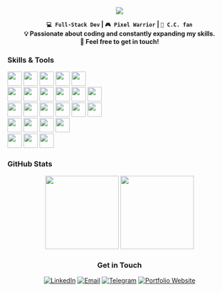 <div align="center">

![](https://readme-typing-svg.demolab.com?font=JetBrains+Mono&size=28&duration=2500&color=BBF980&vCenter=true&multiline=true&width=290&lines=Hello%2C+I'm+aablty)

**`💻 Full-Stack Dev` | `🎮 Pixel Warrior` | `🍕 C.C. fan`<br>💡 Passionate about coding and constantly expanding my skills. <br>👾 Feel free to get in touch!**

</div>

### Skills & Tools

<p align="left">
  <img src="https://cdn.jsdelivr.net/gh/devicons/devicon@latest/icons/python/python-original.svg" width="32" />
  <img src="https://cdn.jsdelivr.net/gh/devicons/devicon@latest/icons/cplusplus/cplusplus-original.svg" width="32" />
  <img src="https://cdn.jsdelivr.net/gh/devicons/devicon@latest/icons/java/java-original.svg" width="32" />
  <img src="https://cdn.jsdelivr.net/gh/devicons/devicon@latest/icons/javascript/javascript-original.svg" width="32" />
  <img src="https://cdn.jsdelivr.net/gh/devicons/devicon@latest/icons/typescript/typescript-original.svg" width="32" />
  <br>
  <img src="https://cdn.jsdelivr.net/gh/devicons/devicon@latest/icons/react/react-original.svg" width="32" />
  <img src="https://cdn.jsdelivr.net/gh/devicons/devicon@latest/icons/html5/html5-original.svg" width="32" />
  <img src="https://cdn.jsdelivr.net/gh/devicons/devicon@latest/icons/css3/css3-original.svg" width="32" />
  <img src="https://cdn.jsdelivr.net/gh/devicons/devicon@latest/icons/sass/sass-original.svg" width="32" />
  <img src="https://cdn.jsdelivr.net/gh/devicons/devicon@latest/icons/tailwindcss/tailwindcss-original.svg" width="32" />
  <img src="https://cdn.jsdelivr.net/gh/devicons/devicon@latest/icons/materialui/materialui-original.svg" width="32" />
  <br>
  <img src="https://cdn.jsdelivr.net/gh/devicons/devicon@latest/icons/fastapi/fastapi-original.svg" width="32" />
  <img src="https://cdn.jsdelivr.net/gh/devicons/devicon@latest/icons/apachekafka/apachekafka-original.svg" width="32" />
  <img src="https://cdn.jsdelivr.net/gh/devicons/devicon@latest/icons/postgresql/postgresql-original.svg" width="32" />
  <img src="https://cdn.jsdelivr.net/gh/devicons/devicon@latest/icons/sqlite/sqlite-original.svg" width="32" />
  <img src="https://cdn.jsdelivr.net/gh/devicons/devicon@latest/icons/mongodb/mongodb-original.svg" width="32" />
  <img src="https://cdn.jsdelivr.net/gh/devicons/devicon@latest/icons/sqlalchemy/sqlalchemy-original.svg" width="32" />
  <br>
  <img src="https://cdn.jsdelivr.net/gh/devicons/devicon@latest/icons/docker/docker-original.svg" width="32" />
  <img src="https://cdn.jsdelivr.net/gh/devicons/devicon@latest/icons/git/git-original.svg" width="32" />
  <img src="https://cdn.jsdelivr.net/gh/devicons/devicon@latest/icons/github/github-original.svg" width="32" />
  <img src="https://cdn.jsdelivr.net/gh/devicons/devicon@latest/icons/githubactions/githubactions-original.svg" width="32" />
  <br>
  <img src="https://cdn.jsdelivr.net/gh/devicons/devicon@latest/icons/poetry/poetry-original.svg" width="32" />
  <img src="https://cdn.jsdelivr.net/gh/devicons/devicon@latest/icons/npm/npm-original-wordmark.svg" width="32" />
  <img src="https://cdn.jsdelivr.net/gh/devicons/devicon@latest/icons/vite/vite-original.svg" width="32" />
</p>

### GitHub Stats

<div align="center">
  <img src="https://github-readme-stats.vercel.app/api?username=aablty&show_icons=true&theme=custom&bg_color=212830&title_color=BBF980&text_color=D1D5DA&icon_color=BBF980&hide_title=true" height="165"/>
  <img src="https://streak-stats.demolab.com/?user=aablty&theme=custom&background=212830&ring=BBF980&fire=BBF980&currStreakNum=D1D5DA&currStreakLabel=D1D5DA&sideNums=D1D5DA&sideLabels=D1D5DA&dates=A0A3A6" height="165"/>
</div>

<div align="center">

### Get in Touch

[![LinkedIn](https://img.shields.io/badge/LinkedIn-121212?style=for-the-badge&logo=linkedin&logoColor=white)](https://www.linkedin.com/in/aablty)
[![Email](https://img.shields.io/badge/Email-121212?style=for-the-badge&logo=minutemailer&logoColor=white)](mailto:aablty@proton.me)
[![Telegram](https://img.shields.io/badge/Telegram-121212?style=for-the-badge&logo=telegram&logoColor=white)](https://t.me/yourusername)
[![Portfolio Website](https://img.shields.io/badge/Portfolio-121212?style=for-the-badge&logo=cat&logoColor=white)](https://aablty.github.io)

</div>
